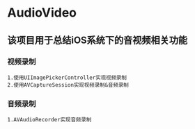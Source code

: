 # AudioVideo
## 该项目用于总结iOS系统下的音视频相关功能
### 视频录制
    1.使用UIImagePickerController实现视频录制
    2.使用AVCaptureSession实现视频录制&音频录制
### 音频录制
    1.AVAudioRecorder实现音频录制
	  


